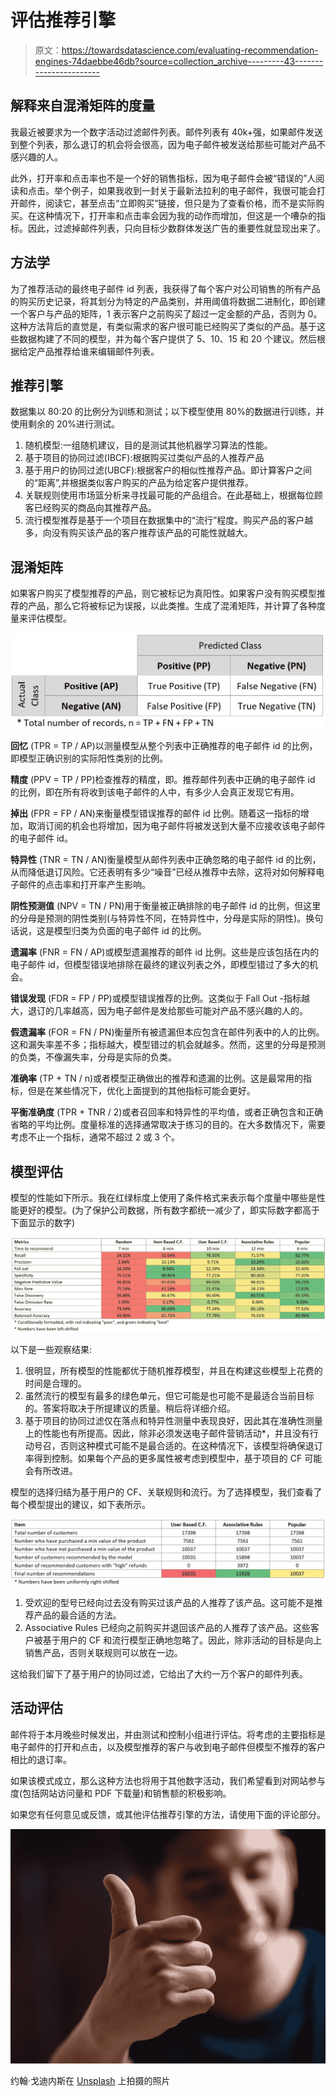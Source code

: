 # 评估推荐引擎

> 原文：<https://towardsdatascience.com/evaluating-recommendation-engines-74daebbe46db?source=collection_archive---------43----------------------->

## 解释来自混淆矩阵的度量

我最近被要求为一个数字活动过滤邮件列表。邮件列表有 40k+强，如果邮件发送到整个列表，那么退订的机会将会很高，因为电子邮件被发送给那些可能对产品不感兴趣的人。

此外，打开率和点击率也不是一个好的销售指标，因为电子邮件会被“错误的”人阅读和点击。举个例子，如果我收到一封关于最新法拉利的电子邮件，我很可能会打开邮件，阅读它，甚至点击“立即购买”链接，但只是为了查看价格，而不是实际购买。在这种情况下，打开率和点击率会因为我的动作而增加，但这是一个嘈杂的指标。因此，过滤掉邮件列表，只向目标少数群体发送广告的重要性就显现出来了。

## 方法学

为了推荐活动的最终电子邮件 id 列表，我获得了每个客户对公司销售的所有产品的购买历史记录，将其划分为特定的产品类别，并用阈值将数据二进制化，即创建一个客户与产品的矩阵，1 表示客户之前购买了超过一定金额的产品，否则为 0。这种方法背后的直觉是，有类似需求的客户很可能已经购买了类似的产品。基于这些数据构建了不同的模型，并为每个客户提供了 5、10、15 和 20 个建议。然后根据给定产品推荐给谁来编辑邮件列表。

## 推荐引擎

数据集以 80:20 的比例分为训练和测试；以下模型使用 80%的数据进行训练，并使用剩余的 20%进行测试。

1.  随机模型:一组随机建议，目的是测试其他机器学习算法的性能。
2.  基于项目的协同过滤(IBCF):根据购买过类似产品的人推荐产品
3.  基于用户的协同过滤(UBCF):根据客户的相似性推荐产品。即计算客户之间的“距离”,并根据类似客户购买的产品为给定客户提供推荐。
4.  关联规则使用市场篮分析来寻找最可能的产品组合。在此基础上，根据每位顾客已经购买的商品向其推荐产品。
5.  流行模型推荐是基于一个项目在数据集中的“流行”程度。购买产品的客户越多，向没有购买该产品的客户推荐该产品的可能性就越大。

## 混淆矩阵

如果客户购买了模型推荐的产品，则它被标记为真阳性。如果客户没有购买模型推荐的产品，那么它将被标记为误报，以此类推。生成了混淆矩阵，并计算了各种度量来评估模型。

![](img/91a406d2586070f59abe4507f9719a66.png)

**回忆** (TPR = TP / AP)以测量模型从整个列表中正确推荐的电子邮件 id 的比例，即模型正确识别的实际阳性类别的比例。

**精度** (PPV = TP / PP)检查推荐的精度，即。推荐邮件列表中正确的电子邮件 id 的比例，即在所有将收到该电子邮件的人中，有多少人会真正发现它有用。

**掉出** (FPR = FP / AN)来衡量模型错误推荐的邮件 id 比例。随着这一指标的增加，取消订阅的机会也将增加，因为电子邮件将被发送到大量不应接收该电子邮件的电子邮件 id。

**特异性** (TNR = TN / AN)衡量模型从邮件列表中正确忽略的电子邮件 id 的比例，从而降低退订风险。它还表明有多少“噪音”已经从推荐中去除，这将对如何解释电子邮件的点击率和打开率产生影响。

**阴性预测值** (NPV = TN / PN)用于衡量被正确排除的电子邮件 id 的比例，但这里的分母是预测的阴性类别(与特异性不同，在特异性中，分母是实际的阴性)。换句话说，这是模型归类为负面的电子邮件 id 的比例。

**遗漏率** (FNR = FN / AP)或模型遗漏推荐的邮件 id 比例。这些是应该包括在内的电子邮件 id，但模型错误地排除在最终的建议列表之外，即模型错过了多大的机会。

**错误发现** (FDR = FP / PP)或模型错误推荐的比例。这类似于 Fall Out -指标越大，退订的几率越高，因为电子邮件是发给那些可能对产品不感兴趣的人的。

**假遗漏率** (FOR = FN / PN)衡量所有被遗漏但本应包含在邮件列表中的人的比例。这和漏失率差不多；指标越大，模型错过的机会就越多。然而，这里的分母是预测的负类，不像漏失率，分母是实际的负类。

**准确率** (TP + TN / n)或者模型正确做出的推荐和遗漏的比例。这是最常用的指标，但是在某些情况下，优化上面提到的其他指标可能会更好。

**平衡准确度** (TPR + TNR / 2)或者召回率和特异性的平均值，或者正确包含和正确省略的平均比例。度量标准的选择通常取决于练习的目的。在大多数情况下，需要考虑不止一个指标，通常不超过 2 或 3 个。

## 模型评估

模型的性能如下所示。我在红绿标度上使用了条件格式来表示每个度量中哪些是性能更好的模型。(为了保护公司数据，所有数字都统一减少了，即实际数字都高于下面显示的数字)

![](img/7a8ef402b771144c63ad1b78da6d3a87.png)

以下是一些观察结果:

1.  很明显，所有模型的性能都优于随机推荐模型，并且在构建这些模型上花费的时间是合理的。
2.  虽然流行的模型有最多的绿色单元，但它可能是也可能不是最适合当前目标的。答案将取决于所提建议的质量。稍后将详细介绍。
3.  基于项目的协同过滤仅在落点和特异性测量中表现良好，因此其在准确性测量上的性能也有所提高。因此，除非必须发送电子邮件营销活动*，并且没有行动号召，否则这种模式可能不是最合适的。在这种情况下，该模型将确保退订率得到控制。如果每个产品的更多属性被考虑到模型中，基于项目的 CF 可能会有所改进。

模型的选择归结为基于用户的 CF、关联规则和流行。为了选择模型，我们查看了每个模型提出的建议，如下表所示。

![](img/4251eba8cb855ef93c7441fb68895a73.png)

1.  受欢迎的型号已经向过去没有购买过该产品的人推荐了该产品。这可能不是推荐产品的最合适的方法。
2.  Associative Rules 已经向之前购买并退回该产品的人推荐了该产品。这些客户被基于用户的 CF 和流行模型正确地忽略了。因此，除非活动的目标是向上销售产品，否则关联规则可以放在一边。

这给我们留下了基于用户的协同过滤，它给出了大约一万个客户的邮件列表。

## 活动评估

邮件将于本月晚些时候发出，并由测试和控制小组进行评估。将考虑的主要指标是电子邮件的打开和点击，以及模型推荐的客户与收到电子邮件但模型不推荐的客户相比的退订率。

如果该模式成立，那么这种方法也将用于其他数字活动，我们希望看到对网站参与度(包括网站访问量和 PDF 下载量)和销售额的积极影响。

如果您有任何意见或反馈，或其他评估推荐引擎的方法，请使用下面的评论部分。

![](img/bbc9bd75f416f7b28e7812f290b2e5d1.png)

约翰·戈迪内斯在 [Unsplash](https://unsplash.com/s/photos/customer?utm_source=unsplash&utm_medium=referral&utm_content=creditCopyText) 上拍摄的照片